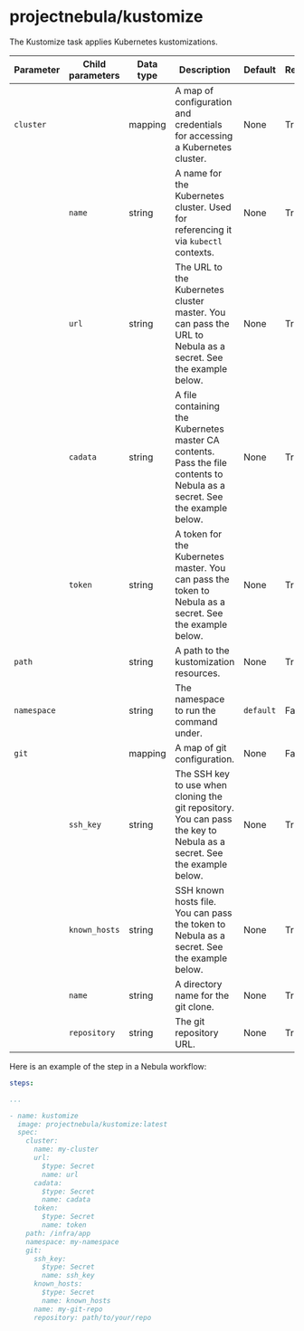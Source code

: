 # projectnebula/kustomize

The Kustomize task applies Kubernetes kustomizations.

| Parameter | Child parameters | Data type | Description | Default | Required |
|-----------|------------------|-----------|-------------|---------|----------|
| `cluster` || mapping | A map of configuration and credentials for accessing a Kubernetes cluster. | None | True |
|| `name`   | string | A name for the Kubernetes cluster. Used for referencing it via `kubectl` contexts. | None    | True     |
|| `url`    | string | The URL to the Kubernetes cluster master. You can pass the URL to Nebula as a secret. See the example below. | None    | True     |
|| `cadata` | string | A file containing the Kubernetes master CA contents. Pass the file contents to Nebula as a secret. See the example below. | None    | True     |
|| `token`  | string | A token for the Kubernetes master. You can pass the token to Nebula as a secret. See the example below. | None    | True     |
| `path` || string | A path to the kustomization resources. | None | True |
| `namespace` || string | The namespace to run the command under. | `default` | False |
| `git` || mapping | A map of git configuration. | None | False |
|| `ssh_key` | string | The SSH key to use when cloning the git repository. You can pass the key to Nebula as a secret. See the example below. | None | True |
|| `known_hosts` | string | SSH known hosts file. You can pass the token to Nebula as a secret. See the example below. | None | True |
|| `name` | string | A directory name for the git clone. | None | True |
|| `repository` | string | The git repository URL. | None | True |


Here is an example of the step in a Nebula workflow:

```YAML
steps:

...

- name: kustomize
  image: projectnebula/kustomize:latest
  spec:
    cluster:
      name: my-cluster
      url:
        $type: Secret
        name: url
      cadata:
        $type: Secret
        name: cadata
      token:
        $type: Secret
        name: token        
    path: /infra/app
    namespace: my-namespace
    git: 
      ssh_key:
        $type: Secret
        name: ssh_key
      known_hosts:
        $type: Secret
        name: known_hosts
      name: my-git-repo
      repository: path/to/your/repo
```